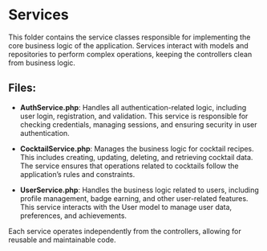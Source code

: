 # Services

This folder contains the service classes responsible for implementing the core business logic of the application. Services interact with models and repositories to perform complex operations, keeping the controllers clean from business logic.

## Files:

- **AuthService.php**: Handles all authentication-related logic, including user login, registration, and validation. This service is responsible for checking credentials, managing sessions, and ensuring security in user authentication.

- **CocktailService.php**: Manages the business logic for cocktail recipes. This includes creating, updating, deleting, and retrieving cocktail data. The service ensures that operations related to cocktails follow the application’s rules and constraints.

- **UserService.php**: Handles the business logic related to users, including profile management, badge earning, and other user-related features. This service interacts with the User model to manage user data, preferences, and achievements.

Each service operates independently from the controllers, allowing for reusable and maintainable code.